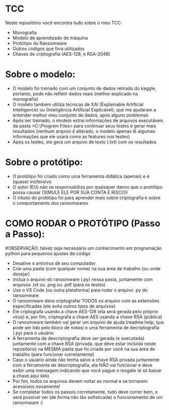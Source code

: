 # TCC
Neste repositório você encontra tudo sobre o meu TCC:
- Monografia
- Modelo de aprendizado de máquina
- Protótipo do Ransomware
- Outros códigos que fora utilizados
- Chaves de criptografia (AES-128, e RSA-2048)

# Sobre o modelo:
- O modelo foi treinado com um conjunto de dados retirado do kaggle, portanto, pode não refletir dados reais (melhor explicado na monografia)
- O modelo também utiliza técnicas de XAI (Explainable Artificial Intelligence) ou (Inteligência Artificial Explicável), que me ajudaram a entender melhor meu conjunto de dados, após alguns problemas
- Após ser treinado, o modelo extrai informações de arquivos executáveis da pasta >C:\\Program Files< para continuar seus testes e gerar mais resultados (nenhum arquivo é alterado, o modelo apenas lê algumas informações que ele usará como as features nos testes)
- Após os testes, ele gera um arquivo de texto (.txt) com os resultados

# Sobre o protótipo:
- O protótipo foi criado como uma ferramenta didática (apenas) e é (quase) inofensivo
- O autor (EU) não se responsabiliza por quaisquer danos que o protótipo possa causar (SIMULE ELE POR SUA CONTA E RISCO!)
- O intuito do protótipo foi para aprender mais sobre criptografia e sobre o comportamento dos ransomwares

# COMO RODAR O PROTÓTIPO (Passo a Passo):
#OBSERVAÇÂO: talvez seja necessário um conhecimento em programação python para pequenos ajustes de código
- Desative o antivírus de seu computador
- Crie uma pasta (com qualquer nome) na sua área de trabalho (ou onde desejar)
- inclua o arquivo do ransomware (.py) nessa pasta, juntamente com arquivos .txt ou .png ou .pdf (para os testes)
- Use o VS Code (ou outra plataforma) para rodar o arquivo .py do ransomware
- O ransomware deve criptografar TODOS os arquivo com as extensões especificadas (ele evita outros tipos de arquivos)
- Ele criptografa usando a chave AES-128 (ela será gerada pelo próprio vírus) e, por fim, criptografa a chave AES usando a chave RSA (pública)
- O ransomware também vai gerar um arquivo de ajuda (readme.help, que pode ser lido pelo bloco de notas) e uma ferramenta de decriptografia (.py) para o usuário
- A ferramenta de descriptografia deve ser gerada (e executada) juntamente com a chave RSA (privada, que deve estar incluída neste repositório) na MESMA pasta que foi criada por você na sua área de trabalho (para funcionar corretamente)
- Caso o usuário ainda não tenha salvo a chave RSA privada juntamente com a ferramenta de descriptografia, ela NÂO vai funcionar e deve exibir uma mensagem indicando que você pague o resgate (é só baixar a chave aqui kkk)
- Por fim, todos os arquivos devem voltar ao normal e se tornarem acessíveis novamente!
- Se completar todos os passos corretamente, tudo deve correr bem, e será possível ver (de forma não tão sofisticada) o funcionamento de um ransomware :)
